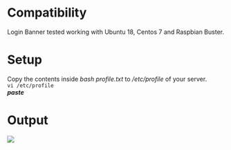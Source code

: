 # Compatibility
Login Banner tested working with Ubuntu 18, Centos 7 and Raspbian Buster.  
  
# Setup
Copy the contents inside *bash profile.txt* to */etc/profile* of your server.  
`vi /etc/profile`  
***paste***  
  
# Output
![](https://github.com/d3athkai/MOTD-Login-Banner-for-Linux/blob/master/banner.jpg?raw=true)
